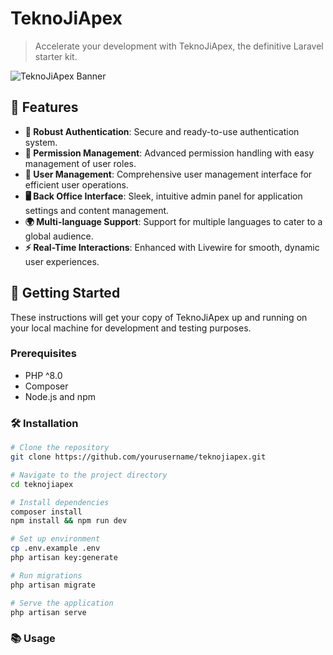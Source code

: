# TeknoJiApex

> Accelerate your development with TeknoJiApex, the definitive Laravel starter kit.

![TeknoJiApex Banner](https://example.com/banner.jpg)  <!-- Replace with an actual image URL -->

## 🚀 Features

- **🔐 Robust Authentication**: Secure and ready-to-use authentication system.
- **🔑 Permission Management**: Advanced permission handling with easy management of user roles.
- **👥 User Management**: Comprehensive user management interface for efficient user operations.
- **🖥️ Back Office Interface**: Sleek, intuitive admin panel for application settings and content management.
- **🌍 Multi-language Support**: Support for multiple languages to cater to a global audience.
- **⚡ Real-Time Interactions**: Enhanced with Livewire for smooth, dynamic user experiences.

## 🌟 Getting Started

These instructions will get your copy of TeknoJiApex up and running on your local machine for development and testing purposes.

### Prerequisites

- PHP ^8.0
- Composer
- Node.js and npm

### 🛠 Installation

```bash
# Clone the repository
git clone https://github.com/yourusername/teknojiapex.git

# Navigate to the project directory
cd teknojiapex

# Install dependencies
composer install
npm install && npm run dev

# Set up environment
cp .env.example .env
php artisan key:generate

# Run migrations
php artisan migrate

# Serve the application
php artisan serve
```
### 📚 Usage

